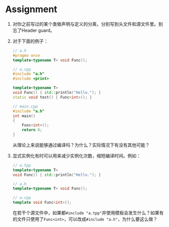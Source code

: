 # Assignment

1. 对你之前写过的某个类做声明与定义的分离，分别写到头文件和源文件里。别忘了Header guard。

2. 对于下面的例子：

   ```c++
   // a.h
   #pragma once
   template<typename T> void Func();
   
   // a.cpp
   #include "a.h"
   #include <print>
   
   template<typename T>
   void Func() { std::println("Hello."); }
   static void test() { Func<int>(); }
   
   // main.cpp
   #include "a.h"
   int main()
   {
       Func<int>();
       return 0;
   }
   ```

   从理论上来说能够通过编译吗？为什么？实际情况下有没有其他可能？

3. 显式实例化有时可以用来减少实例化次数，缩短编译时间。例如：

   ```c++
   // a.tpp
   template<typename T>
   void Func() { std::println("Hello."); }
   
   // a.h
   template<typename T> void Func();
   
   // a.cpp
   template void Func<int>();
   ```

   在若干个源文件中，如果都`#include "a.tpp"`并使用模板会发生什么？如果有的文件只使用了`Func<int>`，可以改成`#include "a.h"`，为什么要这么做？